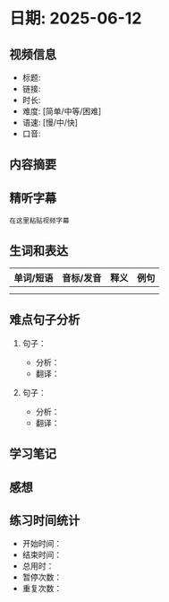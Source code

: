 # 日期: 2025-06-12

## 视频信息

- 标题: 
- 链接: 
- 时长: 
- 难度: [简单/中等/困难]
- 语速: [慢/中/快]
- 口音: 

## 内容摘要



## 精听字幕

```
在这里粘贴视频字幕
```

## 生词和表达

| 单词/短语 | 音标/发音 | 释义 | 例句 |
|---------|---------|------|------|
|         |         |      |      |
|         |         |      |      |

## 难点句子分析

1. 句子：
   - 分析：
   - 翻译：

2. 句子：
   - 分析：
   - 翻译：

## 学习笔记



## 感想



## 练习时间统计

- 开始时间：
- 结束时间：
- 总用时：
- 暂停次数：
- 重复次数： 